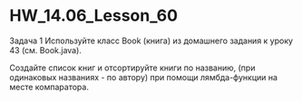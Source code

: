 # HW_14.06_Lesson_60

Задача 1
Используйте класс Book (книга) из домашнего задания к уроку 43 (см. Book.java).
  
Создайте список книг и отсортируйте книги по названию,
(при одинаковых названиях - по автору) при помощи лямбда-функции на месте компаратора.
